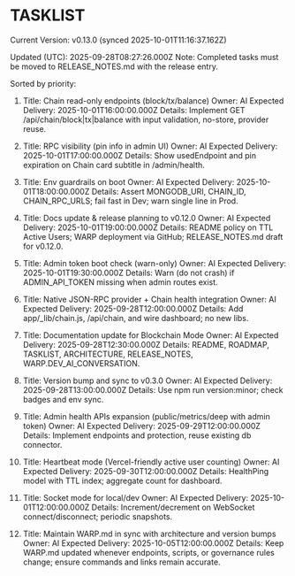 # TASKLIST

<!--VERSION_INFO_START-->
Current Version: v0.13.0 (synced 2025-10-01T11:16:37.162Z)
<!--VERSION_INFO_END-->

Updated (UTC): 2025-09-28T08:27:26.000Z
Note: Completed tasks must be moved to RELEASE_NOTES.md with the release entry.

Sorted by priority:

1) Title: Chain read-only endpoints (block/tx/balance)
   Owner: AI
   Expected Delivery: 2025-10-01T16:00:00.000Z
   Details: Implement GET /api/chain/block|tx|balance with input validation, no-store, provider reuse.

2) Title: RPC visibility (pin info in admin UI)
   Owner: AI
   Expected Delivery: 2025-10-01T17:00:00.000Z
   Details: Show usedEndpoint and pin expiration on Chain card subtitle in /admin/health.

3) Title: Env guardrails on boot
   Owner: AI
   Expected Delivery: 2025-10-01T18:00:00.000Z
   Details: Assert MONGODB_URI, CHAIN_ID, CHAIN_RPC_URLS; fail fast in Dev; warn single line in Prod.

4) Title: Docs update & release planning to v0.12.0
   Owner: AI
   Expected Delivery: 2025-10-01T19:00:00.000Z
   Details: README policy on TTL Active Users; WARP deployment via GitHub; RELEASE_NOTES.md draft for v0.12.0.

5) Title: Admin token boot check (warn-only)
   Owner: AI
   Expected Delivery: 2025-10-01T19:30:00.000Z
   Details: Warn (do not crash) if ADMIN_API_TOKEN missing when admin routes exist.

6) Title: Native JSON-RPC provider + Chain health integration
   Owner: AI
   Expected Delivery: 2025-09-28T12:00:00.000Z
   Details: Add app/_lib/chain.js, /api/chain, and wire dashboard; no new libs.

2) Title: Documentation update for Blockchain Mode
   Owner: AI
   Expected Delivery: 2025-09-28T12:30:00.000Z
   Details: README, ROADMAP, TASKLIST, ARCHITECTURE, RELEASE_NOTES, WARP.DEV_AI_CONVERSATION.

3) Title: Version bump and sync to v0.3.0
   Owner: AI
   Expected Delivery: 2025-09-28T13:00:00.000Z
   Details: Use npm run version:minor; check badges and env sync.

4) Title: Admin health APIs expansion (public/metrics/deep with admin token)
   Owner: AI
   Expected Delivery: 2025-09-29T12:00:00.000Z
   Details: Implement endpoints and protection, reuse existing db connector.

5) Title: Heartbeat mode (Vercel-friendly active user counting)
   Owner: AI
   Expected Delivery: 2025-09-30T12:00:00.000Z
   Details: HealthPing model with TTL index; aggregate count for dashboard.

6) Title: Socket mode for local/dev
   Owner: AI
   Expected Delivery: 2025-10-01T12:00:00.000Z
   Details: Increment/decrement on WebSocket connect/disconnect; periodic snapshots.

7) Title: Maintain WARP.md in sync with architecture and version bumps
   Owner: AI
   Expected Delivery: 2025-10-05T12:00:00.000Z
   Details: Keep WARP.md updated whenever endpoints, scripts, or governance rules change; ensure commands and links remain accurate.
